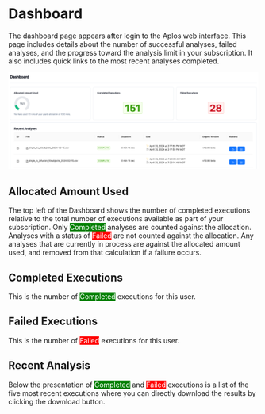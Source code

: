# Dashboard
The dashboard page appears after login to the Aplos web interface. This page includes details about the number of successful analyses, failed analyses, and the progress toward the analysis limit in your subscription. It also includes quick links to the most recent analyses completed.

![Dashboard](./images/Dashboard.png)

## Allocated Amount Used
The top left of the Dashboard shows the number of completed executions relative to the total number of executions available as part of your subscription. Only <span style="background-color:green;color:white">Completed</span> analyses are counted against the allocation. Analyses with a status of <span style="background-color:red;color:white">Failed</span> are not counted against the allocation. Any analyses that are currently in process are against the allocated amount used, and removed from that calculation if a failure occurs.

## Completed Executions
This is the number of <span style="background-color:green;color:white">Completed</span> executions for this user.

## Failed Executions
This is the number of <span style="background-color:red;color:white">Failed</span> executions for this user.

## Recent Analysis
Below the presentation of <span style="background-color:green;color:white">Completed</span> and <span style="background-color:red;color:white">Failed</span> executions is a list of the five most recent executions where you can directly download the results by clicking the download button.


